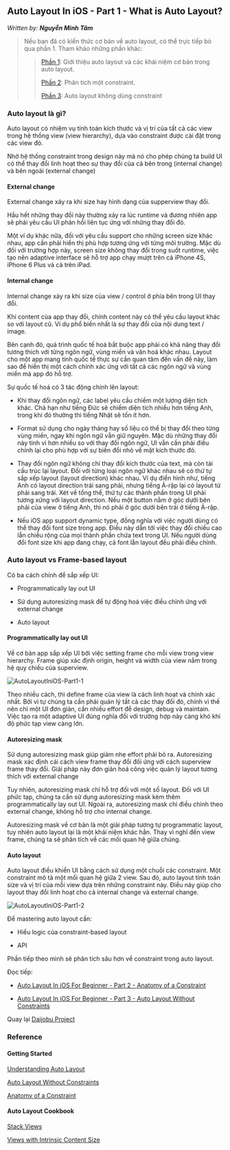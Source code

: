 ## Auto Layout In iOS - Part 1 - What is Auto Layout?

*Written by: __Nguyễn Minh Tâm__*

> Nếu bạn đã có kiến thức cơ bản về auto layout, có thể trực tiếp bỏ qua phần 1.
> Tham khảo những phần khác:
> 
>> [Phần 1][Part 1]: Giới thiệu auto layout và các khái niệm cơ bản trong auto layout.
>> 
>> [Phần 2][Part 2]: Phân tích một constraint.
>> 
>> [Phần 3][Part 3]: Auto layout không dùng constraint


### Auto layout là gì?

Auto layout có nhiệm vụ tính toán kích thước và vị trí của tất cả các view trong hệ thống view (view hierarchy), dựa vào constraint được cài đặt trong các view đó.

Nhờ hệ thống constraint trong design này mà nó cho phép chúng ta build UI có thể thay đổi linh hoạt theo sự thay đổi của cả bên trong (internal change) và bên ngoài (external change)

#### External change

External change xảy ra khi size hay hình dạng của supperview thay đổi.

Hầu hết những thay đổi này thường xảy ra lúc runtime và đương nhiên app sẽ phải yêu cầu UI phản hồi liên tục ứng với những thay đổi đó. 

Một ví dụ khác nữa, đối với yêu cầu support cho những screen size khác nhau, app cần phải hiển thị phù hợp tương ứng với từng môi trường. Mặc dù đối với trường hợp này, screen size không thay đổi trong suốt runtime, việc tạo nên adaptive interface sẽ hỗ trợ app chạy mượt trên cả iPhone 4S, iPhone 6 Plus và cả trên iPad.

#### Internal change

Internal change xảy ra khi size của view / control ở phía bên trong UI thay đổi.

Khi content của app thay đổi, chính content này có thể yêu cầu layout khác so với layout cũ. Ví dụ phổ biến nhất là sự thay đổi của nội dung text / image.

Bên cạnh đó, quá trình quốc tế hoá bắt buộc app phải có khả năng thay đổi tương thích với từng ngôn ngữ, vùng miền và văn hoá khác nhau. Layout cho một app mang tính quốc tế thực sự cần quan tâm đến vấn đề này, làm sao để hiển thị một cách chính xác ứng với tất cả các ngôn ngữ và vùng miền mà app đó hỗ trợ.

Sự quốc tế hoá có 3 tác động chính lên layout:

- Khi thay đổi ngôn ngữ, các label yêu cầu chiếm một lượng diện tích khác. Chả hạn như tiếng Đức sẽ chiếm diện tích nhiều hơn tiếng Anh, trong khi đó thường thì tiếng Nhật sẽ tốn ít hơn.

- Format sử dụng cho ngày tháng hay số liệu có thể bị thay đổi theo từng vùng miền, ngay khi ngôn ngữ vẫn giữ nguyên. Mặc dù những thay đổi này tinh vi hơn nhiều so với thay đổi ngôn ngữ, UI vẫn cần phải điều chỉnh lại cho phù hợp với sự biến đổi nhỏ về mặt kích thước đó.

- Thay đổi ngôn ngữ không chỉ thay đổi kích thước của text, mà còn tái cấu trúc lại layout. Đối với từng loại ngôn ngữ khác nhau sẽ có thứ tự sắp xếp layout (layout direction) khác nhau. Ví dụ điển hình như, tiếng Anh có layout direction trái sang phải, nhưng tiếng Ả-rập lại có layout từ phải sang trái. Xét về tổng thể, thứ tự các thành phần trong UI phải tương xứng với layout direction. Nếu một button nằm ở góc dưới bên phải của view ở tiếng Anh, thì nó phải ở góc dưới bên trái ở tiếng Ả-rập.

- Nếu iOS app support dynamic type, đồng nghĩa với việc người dùng có thể thay đổi font size trong app. Điều này dẫn tới việc thay đổi chiều cao lẫn chiều rộng của mọi thành phần chứa text trong UI. Nếu người dùng đổi font size khi app đang chạy, cả font lẫn layout đều phải điều chỉnh.

### Auto layout vs Frame-based layout

Có ba cách chính để sắp xếp UI:

- Programmatically lay out UI

- Sử dụng autoresizing mask để tự động hoá việc điều chỉnh ứng với external change

- Auto layout

#### Programmatically lay out UI

Về cơ bản app sắp xếp UI bởi việc setting frame cho mỗi view trong view hierarchy. Frame giúp xác định origin, height và width của view nằm trong hệ quy chiếu của superview.

![AutoLayoutIniOS-Part1-1][Image 1]

Theo nhiều cách, thì define frame của view là cách linh hoạt và chính xác nhất. Bởi vì tự chúng ta cần phải quản lý tất cả các thay đổi đó, chính vì thế nên chỉ một UI đơn giản, cần nhiều effort để design, debug và maintain. Việc tạo ra một adaptive UI đúng nghĩa đối với trường hợp này càng khó khi độ phức tạp view càng lớn.

#### Autoresizing mask

Sử dụng autoresizing mask giúp giảm nhẹ effort phải bỏ ra. Autoresizing mask xác định cái cách view frame thay đổi đối ứng với cách superview frame thay đổi. Giải pháp này đơn giản hoá công việc quản lý layout tương thích với external change

Tuy nhiên, autoresizing mask chỉ hỗ trợ đối với một số layout. Đối với UI phức tạp, chúng ta cần sử dụng autoresizing mask kèm thêm programmatically lay out UI. Ngoài ra, autoresizing mask chỉ điều chỉnh theo external change, không hỗ trợ cho internal change.

Autoresizing mask về cơ bản là một giải pháp tương tự programmatic layout, tuy nhiên auto layout lại là một khái niệm khác hẳn. Thay vì nghĩ đến view frame, chúng ta sẽ phân tích về các mối quan hệ giữa chúng.


#### Auto layout

Auto layout điều khiển UI bằng cách sử dụng một chuỗi các constraint. Một constraint mô tả một mối quan hệ giữa 2 view. Sau đó, auto layout tính toán size và vị trí của mỗi view dựa trên những constraint này. Điều này giúp cho layout thay đổi linh hoạt cho cả internal change và external change.

![AutoLayoutIniOS-Part1-2][Image 2]

Để mastering auto layout cần:

- Hiểu logic của constraint-based layout

- API

Phần tiếp theo mình sẽ phân tích sâu hơn về constraint trong auto layout.

Đọc tiếp: 

- [Auto Layout In iOS For Beginner - Part 2 - Anatomy of a Constraint][Part 2]

- [Auto Layout In iOS For Beginner - Part 3 - Auto Layout Without Constraints][Part 3]

Quay lại [Daijobu Project][Daijobu]

### Reference

#### Getting Started

[Understanding Auto Layout][Reference 1]

[Auto Layout Without Constraints][Reference 2]

[Anatomy of a Constraint][Reference 3]

#### Auto Layout Cookbook

[Stack Views][Reference 4]

[Views with Intrinsic Content Size][Reference 5]




[Image 1]: https://github.com/nmint8m/daijobu/blob/master/Documents/Images/AutoLayoutIniOS-Part1-1.png 

[Image 2]: https://github.com/nmint8m/daijobu/blob/master/Documents/Images/AutoLayoutIniOS-Part1-2.png

[Part 1]: https://github.com/nmint8m/daijobu/blob/master/Documents/AutoLayoutIniOS-Part1.md

[Part 2]: https://github.com/nmint8m/daijobu/blob/master/Documents/AutoLayoutIniOS-Part2.md

[Part 3]: https://github.com/nmint8m/daijobu/blob/master/Documents/AutoLayoutIniOS-Part3.md

[Daijobu]: https://github.com/nmint8m/daijobu

[Reference 1]: https://developer.apple.com/library/archive/documentation/UserExperience/Conceptual/AutolayoutPG/index.html#//apple_ref/doc/uid/TP40010853-CH7-SW1 "Understanding Auto Layout"

[Reference 2]: https://developer.apple.com/library/archive/documentation/UserExperience/Conceptual/AutolayoutPG/AutoLayoutWithoutConstraints.html#//apple_ref/doc/uid/TP40010853-CH8-SW1 "Auto Layout Without Constraints" 

[Reference 3]: https://developer.apple.com/library/archive/documentation/UserExperience/Conceptual/AutolayoutPG/AnatomyofaConstraint.html#//apple_ref/doc/uid/TP40010853-CH9-SW1 "Anatomy of a Constraint"

[Reference 4]: https://developer.apple.com/library/archive/documentation/UserExperience/Conceptual/AutolayoutPG/LayoutUsingStackViews.html#//apple_ref/doc/uid/TP40010853-CH11-SW1 "Stack Views"

[Reference 5]: https://developer.apple.com/library/archive/documentation/UserExperience/Conceptual/AutolayoutPG/ViewswithIntrinsicContentSize.html#//apple_ref/doc/uid/TP40010853-CH13-SW1 "Views with Intrinsic Content Size"

